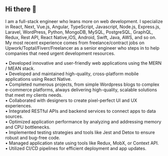 ## Hi there 👋

I am a full-stack engineer who leans more on web development.
I specialize in React, Next, Vue.js, Angular, TypeScript, Javascript, Node.js, Express.js, Laravel, WordPress, Python, 
MongoDB, MySQL, PostgreSQL, GraphQL, Redux, Rest API, React Native,iOS, Android, Swift, Java, AWS, and so on.<br/>
My most recent experience comes from freelance/contract jobs on Upwork/Toptal/Fiverr/Freelancer as a senior engineer who steps in to help companies that need urgent development resources.

• Developed innovative and user-friendly web applications using the MERN / MEAN stack.<br/>
• Developed and maintained high-quality, cross-platform mobile applications using React Native.<br/>
• Completed numerous projects, from simple Wordpress blogs to complex e-commerce platforms, always delivering 
high-quality, scalable solutions that meet my clients needs.<br/>
• Collaborated with designers to create pixel-perfect UI and UX experiences.<br/>
• Integrated RESTful APIs and backend services to connect apps to data sources.<br/>
• Optimized application performance by analyzing and addressing memory and CPU bottlenecks.<br/>
• Implemented testing strategies and tools like Jest and Detox to ensure robust and bug-free code.<br/>
• Managed application state using tools like Redux, MobX, or Context API.<br/>
• Utilized CI/CD pipelines for efficient deployment and app updates.<br/>
